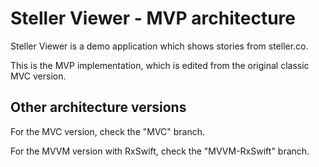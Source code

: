 # Steller Viewer - MVP architecture

Steller Viewer is a demo application which shows stories from steller.co.

This is the MVP implementation, which is edited from the original classic MVC version.

## Other architecture versions

For the MVC version, check the "MVC" branch.

For the MVVM version with RxSwift, check the "MVVM-RxSwift" branch.
